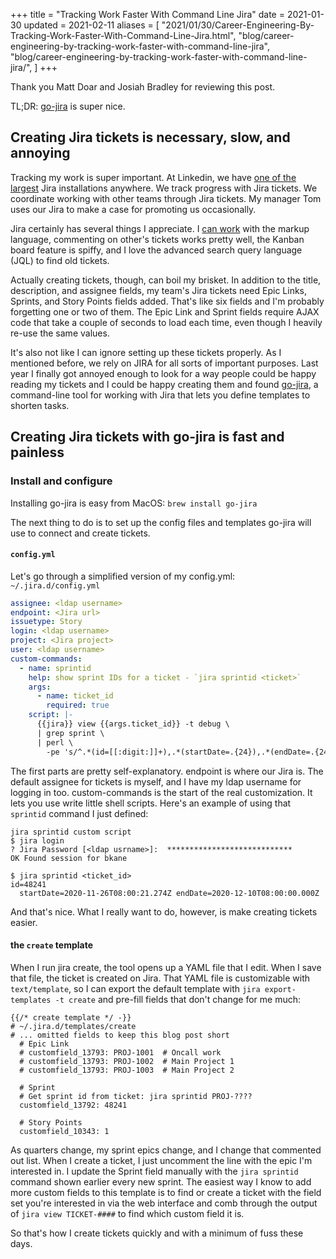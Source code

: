 +++
title = "Tracking Work Faster With Command Line Jira"
date = 2021-01-30
updated = 2021-02-11
aliases = [ 
    "2021/01/30/Career-Engineering-By-Tracking-Work-Faster-With-Command-Line-Jira.html",
    "blog/career-engineering-by-tracking-work-faster-with-command-line-jira",
    "blog/career-engineering-by-tracking-work-faster-with-command-line-jira/",
]
+++

Thank you Matt Doar and Josiah Bradley for reviewing this post.

TL;DR: [go-jira](https://github.com/go-jira/jira) is super nice.

## Creating Jira tickets is necessary, slow, and annoying

Tracking my work is super important. At Linkedin, we have [one of the
largest](https://www.atlassian.com/webinars/software/how-linkedin-scaled-to-3m-jira-issues-and-500m-members)
Jira installations anywhere. We track progress with Jira tickets. We coordinate
working with other teams through Jira tickets. My manager Tom uses our Jira to
make a case for promoting us occasionally.

Jira certainly has several things I appreciate. I [can
work](https://github.com/bbkane/dotfiles/blob/dbafd0d317ed211c683782c4e8d6355e44d6b6b1/nvim/.config/nvim/init.vim#L398)
with the markup language, commenting on other's tickets works pretty well, the
Kanban board feature is spiffy, and I love the advanced search query language
(JQL) to find old tickets.

Actually creating tickets, though, can boil my brisket. In addition to the
title, description, and assignee fields, my team's Jira tickets need Epic
Links, Sprints, and Story Points fields added. That's like six fields and I'm
probably forgetting one or two of them. The Epic Link and Sprint fields require
AJAX code that take a couple of seconds to load each time, even though I
heavily re-use the same values.

It's also not like I can ignore setting up these tickets properly. As I
mentioned before, we rely on JIRA for all sorts of important purposes. Last
year I finally got annoyed enough to look for a way people could be happy
reading my tickets and I could be happy creating them and found [go-jira](https://github.com/go-jira/jira), a
command-line tool for working with Jira that lets you define templates to
shorten tasks.

## Creating Jira tickets with go-jira is fast and painless

### Install and configure

Installing go-jira is easy from MacOS: `brew install go-jira`

The next thing to do is to set up the config files and templates go-jira will
use to connect and create tickets.

#### `config.yml`

Let's go through a simplified version of my config.yml: `~/.jira.d/config.yml`

```yaml
assignee: <ldap username>
endpoint: <Jira url>
issuetype: Story
login: <ldap username>
project: <Jira project>
user: <ldap username>
custom-commands:
  - name: sprintid
    help: show sprint IDs for a ticket - `jira sprintid <ticket>`
    args:
      - name: ticket_id
        required: true
    script: |-
      {{jira}} view {{args.ticket_id}} -t debug \
      | grep sprint \
      | perl \
        -pe 's/^.*(id=[[:digit:]]+),.*(startDate=.{24}),.*(endDate=.{24}),.*$/\1\n  \2 \3/'
```

The first parts are pretty self-explanatory. endpoint is where our Jira is. The
default assignee for tickets is myself, and I have my ldap username for logging
in too.  custom-commands is the start of the real customization. It lets you
use write little shell scripts. Here's an example of using that `sprintid`
command I just defined:

```
jira sprintid custom script
$ jira login
? Jira Password [<ldap usrname>]:  ****************************
OK Found session for bkane

$ jira sprintid <ticket_id>
id=48241
  startDate=2020-11-26T08:00:21.274Z endDate=2020-12-10T08:00:00.000Z
```

And that's nice. What I really want to do, however, is make creating tickets easier.

#### the `create` template

When I run jira create, the tool opens up a YAML file that I edit. When I save
that file, the ticket is created on Jira. That YAML file is customizable with
`text/template`, so I can export the default template with `jira
export-templates -t create` and pre-fill fields that don't change for me much:


```
{{/* create template */ -}}
# ~/.jira.d/templates/create
# ... omitted fields to keep this blog post short
  # Epic Link
  # customfield_13793: PROJ-1001  # Oncall work
  # customfield_13793: PROJ-1002  # Main Project 1
  # customfield_13793: PROJ-1003  # Main Project 2

  # Sprint
  # Get sprint id from ticket: jira sprintid PROJ-????
  customfield_13792: 48241

  # Story Points
  customfield_10343: 1
```

As quarters change, my sprint epics change, and I change that commented out
list. When I create a ticket, I just uncomment the line with the epic I'm
interested in. I update the Sprint field manually with the `jira sprintid`
command shown earlier every new sprint. The easiest way I know to add more
custom fields to this template is to find or create a ticket with the field set
you're interested in via the web interface and comb through the output of `jira
view TICKET-####` to find which custom field it is.

So that's how I create tickets quickly and with a minimum of fuss these days.
